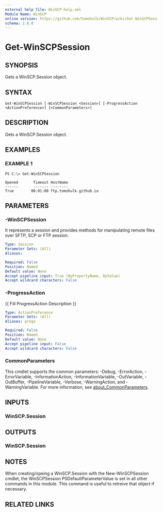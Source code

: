```yaml
---
external help file: WinSCP-help.xml
Module Name: WinSCP
online version: https://github.com/tomohulk/WinSCP/wiki/Get-WinSCPSession
schema: 2.0.0
---
```


# Get-WinSCPSession

## SYNOPSIS
Gets a WinSCP.Session object.

## SYNTAX

```
Get-WinSCPSession [-WinSCPSession <Session>] [-ProgressAction <ActionPreference>] [<CommonParameters>]
```

## DESCRIPTION
Gets a WinSCP.Session object.

## EXAMPLES

### EXAMPLE 1
```
PS C:\> Get-WinSCPSession

Opened       Timeout HostName
------       ------- --------
True        00:01:00 ftp.tomohulk.github.io
```

## PARAMETERS

### -WinSCPSession
It represents a session and provides methods for manipulating remote files over SFTP, SCP or FTP session.

```yaml
Type: Session
Parameter Sets: (All)
Aliases:

Required: False
Position: Named
Default value: None
Accept pipeline input: True (ByPropertyName, ByValue)
Accept wildcard characters: False
```

### -ProgressAction
{{ Fill ProgressAction Description }}

```yaml
Type: ActionPreference
Parameter Sets: (All)
Aliases: proga

Required: False
Position: Named
Default value: None
Accept pipeline input: False
Accept wildcard characters: False
```

### CommonParameters
This cmdlet supports the common parameters: -Debug, -ErrorAction, -ErrorVariable, -InformationAction, -InformationVariable, -OutVariable, -OutBuffer, -PipelineVariable, -Verbose, -WarningAction, and -WarningVariable. For more information, see [about_CommonParameters](http://go.microsoft.com/fwlink/?LinkID=113216).

## INPUTS

### WinSCP.Session

## OUTPUTS

### WinSCP.Session

## NOTES
When creating/opeing a WinSCP.Session with the New-WinSCPSession cmdlet, the WinSCPSession PSDefaultParameterValue is set in all other commands in this module.
This command is useful to retreive that object if necessary.

## RELATED LINKS
